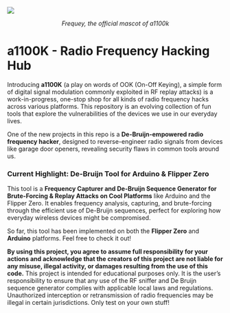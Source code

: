 
![](https://github.com/user-attachments/assets/0a1f9c9a-fe34-4888-9cdb-90da8fe19666)
<p align="center"><i>Frequey, the official mascot of a1100k</i></p>

# a1100K - Radio Frequency Hacking Hub

Introducing **a1100K** (a play on words of OOK (On-Off Keying), a simple form of digital signal modulation commonly exploited in RF replay attacks) is a work-in-progress, one-stop shop for all kinds of radio frequency hacks across various platforms. This repository is an evolving collection of fun tools that explore the vulnerabilities of the devices we use in our everyday lives.

One of the new projects in this repo is a **De-Bruijn-empowered radio frequency hacker**, designed to reverse-engineer radio signals from devices like garage door openers, revealing security flaws in common tools around us.

### Current Highlight: De-Bruijn Tool for Arduino & Flipper Zero

This tool is a **Frequency Capturer and De-Bruijn Sequence Generator for Brute-Forcing & Replay Attacks on Cool Platforms** like Arduino and the Flipper Zero. It enables frequency analysis, capturing, and brute-forcing through the efficient use of De-Bruijn sequences, perfect for exploring how everyday wireless devices might be compromised.

So far, this tool has been implemented on both the **Flipper Zero** and **Arduino** platforms. Feel free to check it out!

**By using this project, you agree to assume full responsibility for your actions and acknowledge that the creators of this project are not liable for any misuse, illegal activity, or damages resulting from the use of this code.** This project is intended for educational purposes only. It is the user’s responsibility to ensure that any use of the RF sniffer and De Bruijn sequence generator complies with applicable local laws and regulations. Unauthorized interception or retransmission of radio frequencies may be illegal in certain jurisdictions. Only test on your own stuff!

